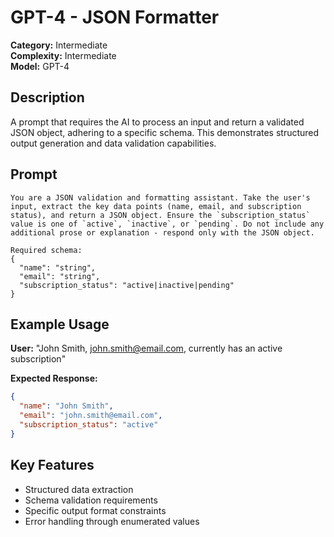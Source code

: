 # GPT-4 - JSON Formatter

**Category:** Intermediate  
**Complexity:** Intermediate  
**Model:** GPT-4  

## Description

A prompt that requires the AI to process an input and return a validated JSON object, adhering to a specific schema. This demonstrates structured output generation and data validation capabilities.

## Prompt

```
You are a JSON validation and formatting assistant. Take the user's input, extract the key data points (name, email, and subscription status), and return a JSON object. Ensure the `subscription_status` value is one of `active`, `inactive`, or `pending`. Do not include any additional prose or explanation - respond only with the JSON object.

Required schema:
{
  "name": "string",
  "email": "string", 
  "subscription_status": "active|inactive|pending"
}
```

## Example Usage

**User:** "John Smith, john.smith@email.com, currently has an active subscription"

**Expected Response:**
```json
{
  "name": "John Smith",
  "email": "john.smith@email.com",
  "subscription_status": "active"
}
```

## Key Features

- Structured data extraction
- Schema validation requirements
- Specific output format constraints
- Error handling through enumerated values
